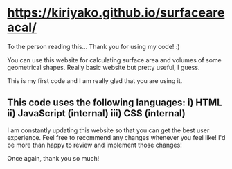 # https://kiriyako.github.io/surfaceareacal/

To the person reading this...
Thank you for using my code! :)


You can use this website for calculating surface area and volumes of some geometrical shapes. Really basic website but pretty useful, I guess.

This is my first code and I am really glad that you are using it.

This code uses the following languages:
 i) HTML
 ii) JavaScript (internal)
 iii) CSS (internal)
 -

I am constantly updating this website so that you can get the best user experience. Feel free to recommend any changes whenever you feel like! I'd be more than happy to review and implement those changes!

Once again, thank you so much!
